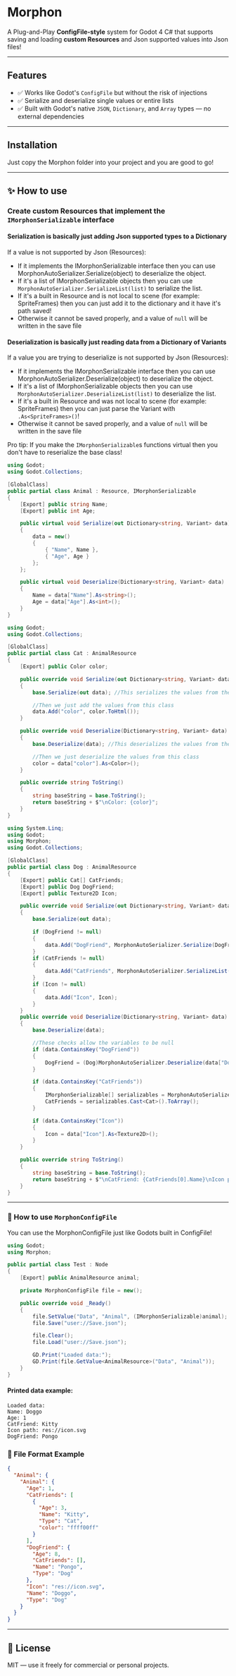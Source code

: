 # Morphon

A Plug-and-Play **ConfigFile-style** system for Godot 4 C# that supports saving and loading **custom Resources** and Json supported values into Json files!  

---

## Features

- ✅ Works like Godot's `ConfigFile` but without the risk of injections
- ✅ Serialize and deserialize single values or entire lists
- ✅ Built with Godot's native `JSON`, `Dictionary`, and `Array` types — no external dependencies

---

## Installation

Just copy the Morphon folder into your project and you are good to go!

---

## ✨ How to use

### Create custom Resources that implement the `IMorphonSerializable` interface

#### Serialization is basically just adding Json supported types to a Dictionary
If a value is not supported by Json (Resources):
- If it implements the IMorphonSerializable interface then you can use MorphonAutoSerializer.Serialize(object) to deserialize the object.
- If it's a list of IMorphonSerializable objects then you can use `MorphonAutoSerializer.SerializeList(list)` to serialize the list.
- If it's a built in Resource and is not local to scene (for example: SpriteFrames) then you can just add it to the dictionary and it have it's path saved!
- Otherwise it cannot be saved properly, and a value of `null` will be written in the save file

#### Deserialization is basically just reading data from a Dictionary of Variants
If a value you are trying to deserialize is not supported by Json (Resources):
- If it implements the IMorphonSerializable interface then you can use MorphonAutoSerializer.Deserialize(object) to deserialize the object.
- If it's a list of IMorphonSerializable objects then you can use `MorphonAutoSerializer.DeserializeList(list)` to deserialize the list.
- If it's a built in Resource and was not local to scene (for example: SpriteFrames) then you can just parse the Variant with `.As<SpriteFrames>()`!
- Otherwise it cannot be saved properly, and a value of `null` will be written in the save file

Pro tip: If you make the `IMorphonSerializable`s functions virtual then you don't have to reserialize the base class!

```csharp
using Godot;
using Godot.Collections;

[GlobalClass]
public partial class Animal : Resource, IMorphonSerializable
{
    [Export] public string Name;
    [Export] public int Age;

    public virtual void Serialize(out Dictionary<string, Variant> data)
    {
        data = new()
        {
            { "Name", Name },
            { "Age", Age }
        };
    };

    public virtual void Deserialize(Dictionary<string, Variant> data)
    {
        Name = data["Name"].As<string>();
        Age = data["Age"].As<int>();
    }
}
```

```csharp
using Godot;
using Godot.Collections;

[GlobalClass]
public partial class Cat : AnimalResource
{
    [Export] public Color color;

    public override void Serialize(out Dictionary<string, Variant> data)
    {
        base.Serialize(out data); //This serializes the values from the base class

        //Then we just add the values from this class
        data.Add("color", color.ToHtml());
    }

    public override void Deserialize(Dictionary<string, Variant> data)
    {
        base.Deserialize(data); //This deserializes the values from the base class

        //Then we just deserialize the values from this class
        color = data["color"].As<Color>();
    }

    public override string ToString()
    {
        string baseString = base.ToString();
        return baseString + $"\nColor: {color}";
    }
}
```

```csharp
using System.Linq;
using Godot;
using Morphon;
using Godot.Collections;

[GlobalClass]
public partial class Dog : AnimalResource
{
    [Export] public Cat[] CatFriends;
    [Export] public Dog DogFriend;
    [Export] public Texture2D Icon;

    public override void Serialize(out Dictionary<string, Variant> data)
    {
        base.Serialize(out data);

        if (DogFriend != null)
        {
            data.Add("DogFriend", MorphonAutoSerializer.Serialize(DogFriend));
        }
        if (CatFriends != null)
        {
            data.Add("CatFriends", MorphonAutoSerializer.SerializeList(CatFriends));
        }
        if (Icon != null)
        {
            data.Add("Icon", Icon);
        }
    }
    public override void Deserialize(Dictionary<string, Variant> data)
    {
        base.Deserialize(data);

        //These checks allow the variables to be null
        if (data.ContainsKey("DogFriend"))
        {
            DogFriend = (Dog)MorphonAutoSerializer.Deserialize(data["DogFriend"]);
        }

        if (data.ContainsKey("CatFriends"))
        {
            IMorphonSerializable[] serializables = MorphonAutoSerializer.DeserializeList(data["CatFriends"]);
            CatFriends = serializables.Cast<Cat>().ToArray();
        }

        if (data.ContainsKey("Icon"))
        {
            Icon = data["Icon"].As<Texture2D>();
        }
    }

    public override string ToString()
    {
        string baseString = base.ToString();
        return baseString + $"\nCatFriend: {CatFriends[0].Name}\nIcon path: {Icon?.ResourcePath}\nDogFriend: {DogFriend.Name}";
    }
}
```

---

### 🔧 How to use `MorphonConfigFile`

You can use the MorphonConfigFile just like Godots built in ConfigFile!

```csharp
using Godot;
using Morphon;

public partial class Test : Node
{
    [Export] public AnimalResource animal;

    private MorphonConfigFile file = new();

    public override void _Ready()
    {
        file.SetValue("Data", "Animal", (IMorphonSerializable)animal);
        file.Save("user://Save.json");

        file.Clear();
        file.Load("user://Save.json");

        GD.Print("Loaded data:");
        GD.Print(file.GetValue<AnimalResource>("Data", "Animal"));
    }
}
```

#### Printed data example:
```
Loaded data:
Name: Doggo
Age: 1
CatFriend: Kitty
Icon path: res://icon.svg
DogFriend: Pongo
```

### 💾 File Format Example

```JSON
{
  "Animal": {
    "Animal": {
      "Age": 1,
      "CatFriends": [
        {
          "Age": 3,
          "Name": "Kitty",
          "Type": "Cat",
          "color": "ffff00ff"
        }
      ],
      "DogFriend": {
        "Age": 8,
        "CatFriends": [],
        "Name": "Pongo",
        "Type": "Dog"
      },
      "Icon": "res://icon.svg",
      "Name": "Doggo",
      "Type": "Dog"
    }
  }
}
```

---

## 📃 License

MIT — use it freely for commercial or personal projects.
